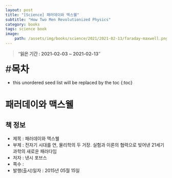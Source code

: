 ```yaml
---
layout: post
title: "[Science] 패러데이와 맥스웰"
subtitle: "How Two Men Revolutionized Physics"
category: books
tags: science book
image:
    path: /assets/img/books/science/2021/2021-02-13/faraday-maxwell.png
---
```


> “**읽은 기간 : 2021-02-03 ~ 2021-02-13**”

<span style="font-size:30px;">\#**목차**</span>
* this unordered seed list will be replaced by the toc
{:toc}

# 패러데이와 맥스웰

## 책 정보
- 제목 : 패러데이와 맥스웰
- 부제 : 전자기 시대를 연, 물리학의 두 거장. 실험과 이론의 협력으로 빚어낸 21세기 과학의 새로운 패러다임
- 저자 : 낸시 포브스
- 쪽수 :
- 발행(출시)일자 : 2015년 05월 15일 